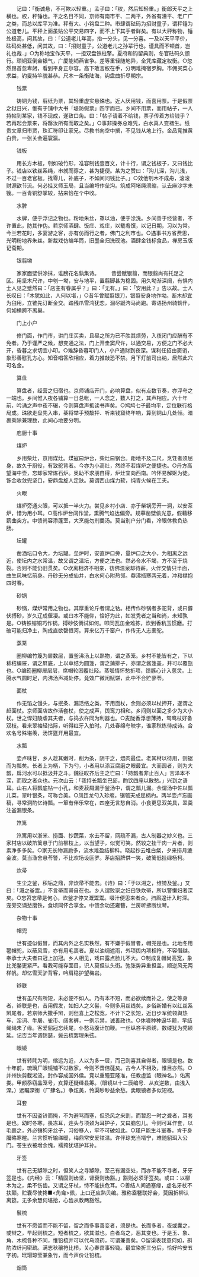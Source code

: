 <!-- { "loadSidebar": true } -->
　　记曰：「衡诚悬，不可欺以轻重。」孟子曰：「权，然后知轻重。」衡郎天平之上横也。权，秤锤也。平之名目不同，京师有南市平、二两平，外省有漕平、老广广之类，而总以库平为准。秤有大、小钩盘二种。市肆谓砝码为招财童子，谓秤锤为公道老儿。平秤上面虽贴公平交易四字，而不上下其手者鲜矣。有以大秤称物，锤处极高，问其故，曰：「公道老儿年高，抬一分头，见一分喜。一及以天平平价，砝码处甚低，问其故，曰：「招财童子，公道老儿之孙辈行也。谨具而不顿首，岂礼也哉．」○为称地宝作天平，一担双盘铁柱擎。夏府和钧留典则，冬官砝码久颁行。顽铜亚倒金银气，广厦能销燕雀争。差等重轻随地异，全凭库藏定权衡。○忽然昂首忽卑躬，看到平身正尔容。高下敢言权在手，分明难掩宿罗胸。市佣买菜心求益，钓叟持竿貌甚恭。尺木一条衡陆海，钩盘曲折尽朝宗。 

　　钱票 

　　铸铜为钱，翦纸为票，其轻重虚实悬殊也。近人厌用钱，而喜用票。于是假票之狱日兴，惟有于铺中大书「堤防假票」四字而已。乡间不用票，而用帖子，一人持帖到某家，钱不现成，遂致口角。曰：「帖子请着不给钱，票子传着方给钱乎？若再起会票来，将罄汝所有而取之矣。」○事非操券总难凭，白水真人变褚生。纸贵文章归市贾，珠汇符印让家兄。尽教书向空中撰，不见钱从地上行。金品竞推黄白贵，一张关会遍寰瀛。 

　　钱板 

　　用长方木板，刳如破竹形，准容制钱壹百文，计十行，谓之钱板子，又曰钱比子。钱店以铁丝系绳，串就而穿之，甚为捷便。某为之赞曰：「沟儿深，沟儿浅，不过一百老官板。找零儿，补底子，不如间问钱比子。」○效他刳木不成舟，滚滚财源欲节流。何必挂叉师玉局，且当编埒作垒沟。筑成阿堵绳须缩，认去麻沙字未锼。一百青铜舒掌较，拈来恰在个中收。 

　　水脾 

　　水牌，便于浮记之物也。粉地朱丝，罩以油，便于涂洗。乡间善于经营者，不许置此，防其作伪。若京师酒肆、饭庄、戏庄，以载肴馔，以记日期，习以为常。今兰若花时，多宴游之客，亦有仿而行之者，佛门之利市也。○遇事书方省费思，光明粉地界朱丝。新裁戏仿编年筒，旧墨全归洗砚池。酒肆金钱标食品，禅房玉版记斋期。 

　　银翦坳 

　　家家面壁供涂抹，谁膀花名孰集诗。 
　　昔尝赋银翦，而银翦尚有托足之区。用坚木尺许，中刳一坳，安与地平，置翦脚甚为稳固。用久坳渐深阔，有惧内士人见之蹙然曰：「店主有眷属乎？」曰：「无有。」曰：「安用此？」告以故。士人长叹曰：「木犹如此，人何以堪，」○昔年曾赋翦银刀，银翦安身地作坳。断木却宜为臼用，立锥先订断金交。踏残爪雪鸿犹恋，涸尽蹏涔马尚跑。寄语扬州骑鹤伴，何如横跨不离巢。 

　　门上小户 

　　修门面，作门市，讲门庄买卖，且昼之所为已不胜其烦劳，入夜闭门应酬有不免者。乃于谨严之候，想变通之法，门上开圭窦尺许，以通交易，方便之门不必大开，昏暮之求切宜小叩。○难辞昏暮叩门人，小户通财到夜深。谋利任招由窦诮，象形善慰孔方心。知音唱答欣相应，着力推敲恐不禁。月下灯前司出纳，居然此穴可名金。 

　　算盘 

　　算盘者，经营之归宿也。京师铺店开门，必响算盘，似有点数节奏，亦浮夸之一端也。乡间惟入夜各铺算一日总帐，一人念之，数人打之，其声相应。六十年前，吟诵之声中夜不辍，今则算盘声抵读书声矣。○鸠鸠七子最均平，定位联行格局成。珠欲走盘先入串，棊将举手预敲抨．听来钱窟终年响，算到铜山几处倾。暗裹乘除兼理数，此间心地要分明。 

　　庖厨十事 

　　煤炉 

　　乡用柴灶，京用煤灶。煤寇曰炉台，柴灶曰锅台。距地不及二尺，烹饪者须屈身，故久于厨役，有致驼背者。今亦为小高灶，然终不若煤炉之便捷也。○丹方高望海中壶，忘却家常炼石炉。奥助不求朋自得，炉灶宜向西南。吟怀易解妪为徒。铄金收敛兜坚口，安鼎盘旋人定趺。莫谓西山煤力软，纯青火候在工夫。 

　　火眼 

　　煤炉旁通火眼，可以抵一半火力。尝见乡村小店．亦于柴锅旁开一洞，以安茶炉，惜为用小耳。○高作炉台阔作堂，熏腾气焰达偏旁。规摹凿壁偷光意，假藉移薪曲突方。中馈尚容添篷室，大烹能勿剂羹汤。莫当别户分门看，冷眼休教负热肠。 

　　坛罐 

　　凿酒坛口令大，为坛罐。垒炉时，安直炉口旁，量炉口之大小，为相离之远近，使坛内之水常温，故又谓之温坛，方便之法也。然必令水不竭，方不至于烧裂。否则不能仍旧贯矣。○坎离相济不相亲，彷佛温泉却待薪。火伴交情只半面，曲生风味忆前身。丹砂无分成仙井，白水何心附热邻。鼎沸瓶寒两无着，冲和襟抱四时春。 

　　砂锅 

　　砂锅，煤炉常用之物也。其厚重论斤者谓之钴。相传作砂锅者多驼背，或曰僻伏搏砂，岁久辽成偃凄。或曰本不能仰，恰好为此，如发秃者之当和尚，未知孰是。○铸铁镕铜巧作锅，搏砂伎俩试如何。叩同瓦缶金难拣，炊到香秔玉惯磨。打破可能归净土，陶成直欲罄恒河。算来亿万千窑户，作传无人志橐驼。 

　　蒸笼 

　　圈柳编竹篾为屉数层，置釜沸汤上以熟物，谓之蒸笼。乡村不能皆有之，下以秫秸编屉，谓之屏底，上以草结为圆篷，谓之蒲排子，亦谓之酱篷盖，并可以覆瓿也。○编筠圈柳屉层层，席帽轮困覆灶陉。蒸瓠情怀愁折项，馈豚心计入蒽灵。上腾水气圆时足，内沸汤声减处停。竟效广微闲赋饼，此中不合贮蓼苓。 

　　面杖 

　　作无馅之馒头，与抿条、漏活络之类，不用面杖，余则必须以杖押开，遂谓之赶面杖。京师面店故作活套杖，使之成声，舆鸾刀相和。乡间则以面之多少为大小杖。世之悍妇陵虐其夫者，与捣衣杵同为利器也。○麦陇香浮想薄持，鸳鸯杖好备双枝。看来翠袖轻拈际，听得红牙入拍时。几处春绵夸映字，谁家秋练待成诗。合欢名号殊堪羡，汤饼筵开用最宜。 

　　水瓢 

　　壶卢味甘，乡人趁其嫩时，削为条，阴干之，煨肉最佳。老其材以待用，则锯而为瓢矣。长者上为柄，下为勺，小者用以添豆腐磨之眼最宜。大而圆者，则为大瓢，戽河水可以抵汲井之斗。魏征叹齐后主之亡曰：「持瓢者非止百人」言泽本不深，而取之者众也。元次山云：「我持长瓢坐巴邱，酌饮四座以散愁。」兴到之语耳。山右人将瓢底钻一小孔，和麦菽屑漏于釜汤中，谓之瓢儿漏。余谓汤中佐以瓢儿菜，翠叶银条，可称合美。○凤匝龙勺入珍庖，锯瓠天成屈柄杓。两半壶卢忘画稿，寻常洞酌忆诗瓢。一箪有伴乐常在，四座无言愁自消。小食更思双美具，翠羹注釜漏银条。 

　　笊篱 

　　笊篱用以浙米、捞面、抄蔬菜，水去不留，网疏不漏，古人制器之妙义也。三家村店以破笊篱悬于门前柳枝上，以当望子，似觉可笑。然较之挂干肉一片者，则素净多多矣。○家无长物漏巵多，流水难盈结柳科。晓起抄云堆白粲，夕来捞月漉金波。莫当渔舍悬苓警，不比欢场设叵罗。茅店招牌供一笑，破篱低挂绿杨柯。 

　　炊帚 

　　生尘之釜，积垢之鼎，非炊帚不能去。《诗》曰：「于以湘之，维锜及釜。」又曰：「溉之釜鬻。」不言帚而帚自在也。乡人谓败家之妇曰铁炊帚，所以警懒妇者深矣。○忘笤忘帚是何心，炊釜才停又溉鬻鬻。啜汁便思来者众，扫眉遑计入时深。宠旁交谪愁磨铁，食顷同怀合享金。中馈余功还雍簪，兰房听拂断纹琴。 

　　杂物十事 

　　帽兜 

　　世有迹似假冒，而其内外之名实秩然，有不嫌于假冒者，帽兜是也。北地冬用毽帽兜，以蔽风雪，亦有用毛裹者。夏以油绸遮雨，外项舆内项相符，不容僭越。奉承士大夫者曰冠上加冠。乡人相见，戏曰露点脸儿不大。○制成复帽尚高宽，象比兜鍪更紧严。看我可能存面目，识人莫但认头街。弛张势异重担盖，顺逆风无两样帆。却忆雪天驴背客，吟肩稳护望梅岩。 

　　辫联 

　　世有虽尺有所短，未必便不如人。乃有本不短，而必欲续而补之，使之等身者，辫联是也，昔用假发，如妇人之义髻，今则多用丝线矣。乡俗新婚有以红丝系辫尾者。若京师大撒手辫，则但喜上之松宽，不计下之长短，近日步军统领舆热车、淫词、牛屠、雀市、阔套裤，一例示禁，诚善政也。○休嗟种种逼华颠，早结绳绳未了缘。客爱貂冠忘续尾，仆愁马腹计加鞭。一丝纵吝平原绣，数缕犹为秃颖延。记否当年调锦瑟，鬓云梳罢理朱弦。 

　　眼镜 

　　世有转眊为明，缩远为近，人以为多一层，而己则喜其自得者，眼镜是也。数十年前，琉璃厂眼镜铺不过数家，今则不啻倍蓰矣。古今人不相及，惟目亦然。○并州快剪截淞流，封作容成国外侯。竞以重瞳亚隆准，任教虚监（眼神名。）佑离娄。甲颜忝窃晶笼号，亥算还疑绛县筹。（眼镜以十二辰编号．从亥逆数，由浅入深。）远瞩深衡（厂肆名。）争炫美，怜渠眇眇益余愁。卖眼镜者多似短视。 

　　耳套 

　　世有不因盗铃而掩，不为避骂而塞，但恐风之来割，而暂忍一时之聋者，耳套是也。幼时冬寒，畏冻耳，连头与项颈为耳护子，又曰脑包儿。今则可耳作套，以毛裹之，外必镶狗牙丝子，习俗移人，牢不可破如此。○瑾户能生斗室春，肯于身牖略寒暄。兰言惯听输绨暖，梅鼎常安爱铉温。许伴琼充当壻宁，难随貂珥入公门。苍生衣被增余愧，襦挎犹堪护耳孙。 

　　牙签 

　　世有己无罅隙之时，但笑人之寻罅隙，至己有漏空处，而亦不能不寻者，牙牙签是也。《内经》云：「精固则齿坚，肾衰则齿豁。」豁则必须牙签矣。或曰：以柳木为之，柔不伤齿。又谓之牙杖，恃不能扶危耳。○善结人间通塞缘，虚名牙杖不扶颠。贮囊尽使搀■<角龠>佩，上口还应熟贝编。雅称盍簪联好会，莫因折柳认离筵。无多余慧何堪拾，心齿从教两豁然。 

　　鬟梳 

　　世有不愿留而不能不留，留之而多事善变者，须是也。长而多者，夜或囊之，或辫之，早起则梳之。短者梳之，欲其滋也。白者乌之，恶其变也。于是玉、象、角、木梳各种不同，惟铅梳并可以代乌须药，可谓兼善矣。○留渠表我意何如，斟酌浓纤问密疏。满志秋穰符比栉，关心春茁事轻锄。最宜染折三分后，恰好吟安五字初。玳瑁琼莹兼象竹，而今声价让铅梳。 

　　烟筒 

